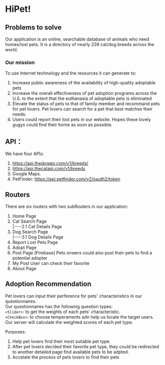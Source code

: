 # HiPet!

## Problems to solve
Our application is an online, searchable database of animals who need homes/lost pets. 
It is a directory of nearly 239 cat/dog breeds across the world.
### Our mission
To use Internet technology and the resources it can generate to:
1. Increase public awareness of the availability of high-quality adoptable pets
2. Increase the overall effectiveness of pet adoption programs across the U.S. to the extent that the euthanasia of adoptable pets is eliminated
3. Elevate the status of pets to that of family member and recommand pets for pet lovers. Pet lovers can search for a pet that best matches their needs. 
4. Users could report their lost pets in our website. Hopes these lovely gugys could find their home as soon as possible. 

## API：
We have four APIs:
1. https://api.thedogapi.com/v1/breeds/
2. https://api.thecatapi.com/v1/breeds
3. Google Maps.
4. PetFinder: https://api.petfinder.com/v2/oauth2/token

## Routers
There are six routers with two subRouters in our application:
1. Home Page
2. Cat Search Page  
  |----2.1 Cat Details Page
3. Dog Search Page  
  |----3.1 Dog Details Page
4. Report Lost Pets Page
6. Adopt Page
7. Post Page [Firebase]
    Pets onwers could also post their pets to find a potential adopter  
8. My Post
    User can check their favorite
10. About Page

## Adoption Recommendation
Pet lovers can input their perference for pets' characteristics in our questionnaires.  
Our questionnaires has the following question types:  
`<Slider>`: to get the weights of each pets' characteristic.  
`<CheckBox>`: to choose temperaments adn help us locate the target users.  
Our server will calculate the weighted scores of each pet type.  
  
Purposes:  
1. Help pet lovers find their most suitable pet type.
2. After pet lovers decided their favorite pet type, they could  be redirected to another detailed page find available pets to be adpted. 
3. Accelate the process of pets lovers to find their pets

